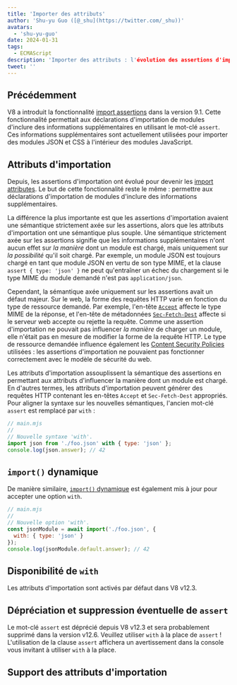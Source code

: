 ```yaml
---
title: 'Importer des attributs'
author: 'Shu-yu Guo ([@_shu](https://twitter.com/_shu))'
avatars:
  - 'shu-yu-guo'
date: 2024-01-31
tags:
  - ECMAScript
description: 'Importer des attributs : l'évolution des assertions d'importation'
tweet: ''
---
```


## Précédemment

V8 a introduit la fonctionnalité [import assertions](https://chromestatus.com/feature/5765269513306112) dans la version 9.1. Cette fonctionnalité permettait aux déclarations d'importation de modules d'inclure des informations supplémentaires en utilisant le mot-clé `assert`. Ces informations supplémentaires sont actuellement utilisées pour importer des modules JSON et CSS à l'intérieur des modules JavaScript.

<!--truncate-->
## Attributs d'importation

Depuis, les assertions d'importation ont évolué pour devenir les [import attributes](https://github.com/tc39/proposal-import-attributes). Le but de cette fonctionnalité reste le même : permettre aux déclarations d'importation de modules d'inclure des informations supplémentaires.

La différence la plus importante est que les assertions d'importation avaient une sémantique strictement axée sur les assertions, alors que les attributs d'importation ont une sémantique plus souple. Une sémantique strictement axée sur les assertions signifie que les informations supplémentaires n'ont aucun effet sur _la manière_ dont un module est chargé, mais uniquement sur _la possibilité_ qu'il soit chargé. Par exemple, un module JSON est toujours chargé en tant que module JSON en vertu de son type MIME, et la clause `assert { type: 'json' }` ne peut qu'entraîner un échec du chargement si le type MIME du module demandé n'est pas `application/json`.

Cependant, la sémantique axée uniquement sur les assertions avait un défaut majeur. Sur le web, la forme des requêtes HTTP varie en fonction du type de ressource demandé. Par exemple, l'en-tête [`Accept`](https://developer.mozilla.org/en-US/docs/Web/HTTP/Headers/Accept) affecte le type MIME de la réponse, et l'en-tête de métadonnées [`Sec-Fetch-Dest`](https://web.dev/articles/fetch-metadata) affecte si le serveur web accepte ou rejette la requête. Comme une assertion d'importation ne pouvait pas influencer _la manière_ de charger un module, elle n'était pas en mesure de modifier la forme de la requête HTTP. Le type de ressource demandée influence également les [Content Security Policies](https://developer.mozilla.org/en-US/docs/Web/HTTP/CSP) utilisées : les assertions d'importation ne pouvaient pas fonctionner correctement avec le modèle de sécurité du web.

Les attributs d'importation assouplissent la sémantique des assertions en permettant aux attributs d'influencer la manière dont un module est chargé. En d'autres termes, les attributs d'importation peuvent générer des requêtes HTTP contenant les en-têtes `Accept` et `Sec-Fetch-Dest` appropriés. Pour aligner la syntaxe sur les nouvelles sémantiques, l'ancien mot-clé `assert` est remplacé par `with` :

```javascript
// main.mjs
//
// Nouvelle syntaxe 'with'.
import json from './foo.json' with { type: 'json' };
console.log(json.answer); // 42
```

## `import()` dynamique

De manière similaire, [`import()` dynamique](https://v8.dev/features/dynamic-import#dynamic) est également mis à jour pour accepter une option `with`.

```javascript
// main.mjs
//
// Nouvelle option 'with'.
const jsonModule = await import('./foo.json', {
  with: { type: 'json' }
});
console.log(jsonModule.default.answer); // 42
```

## Disponibilité de `with`

Les attributs d'importation sont activés par défaut dans V8 v12.3.

## Dépréciation et suppression éventuelle de `assert`

Le mot-clé `assert` est déprécié depuis V8 v12.3 et sera probablement supprimé dans la version v12.6. Veuillez utiliser `with` à la place de `assert` ! L'utilisation de la clause `assert` affichera un avertissement dans la console vous invitant à utiliser `with` à la place.

## Support des attributs d'importation

<feature-support chrome="123 https://chromestatus.com/feature/5205869105250304"
                 firefox="non"
                 safari="17.2 https://developer.apple.com/documentation/safari-release-notes/safari-17_2-release-notes"
                 nodejs="20.10 https://nodejs.org/docs/latest-v20.x/api/esm.html#import-attributes"
                 babel="oui https://babeljs.io/blog/2023/05/26/7.22.0#import-attributes-15536-15620"></feature-support>
